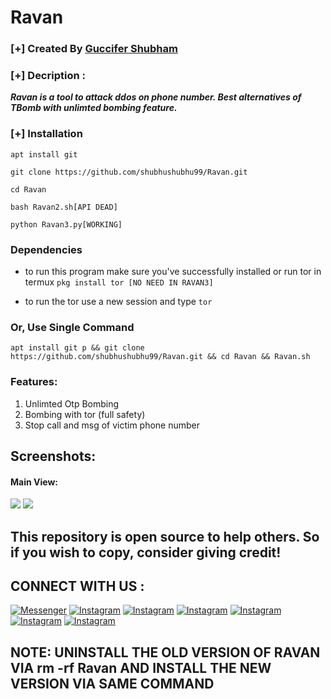 
# Ravan

### [+] Created By <a href="https://github.com/shubhushubhu99">Guccifer Shubham</a>

### [+] Decription :
***Ravan is a tool to attack ddos on phone number. Best alternatives of TBomb with unlimted bombing feature.***

### [+] Installation

```apt install git ```

```git clone https://github.com/shubhushubhu99/Ravan.git```

```cd Ravan```

```bash Ravan2.sh[API DEAD]```

```python Ravan3.py[WORKING]```

### Dependencies

* to run this program make sure you've successfully installed or run tor in termux 
```pkg install tor [NO NEED IN RAVAN3]```

* to run the tor use a new session and type 
``` tor ```

### Or, Use Single Command
```
apt install git p && git clone https://github.com/shubhushubhu99/Ravan.git && cd Ravan && Ravan.sh 
```

### Features:
1. Unlimted Otp Bombing
2. Bombing with tor (full safety)
3. Stop call and msg of victim phone number

## Screenshots:

#### Main View:

<img src="Ravan.jpg.jpg">
<img src="Screenshot_20220724-082140.png">


## This repository is open source to help others. So if you wish to copy, consider giving credit!
 

## CONNECT WITH US :

[![Messenger](https://img.shields.io/badge/Chat-Messenger-blue?style=for-the-badge&logo=messenger)](https://www.messenger.com/t/100029217502143)
[![Instagram](https://img.shields.io/badge/INSTAGRAM-FOLLOW-red?style=for-the-badge&logo=instagram)](https://www.instagram.com/shubhushubhu99/)
[![Instagram](https://img.shields.io/badge/WEBSITE-VISIT-yellow?style=for-the-badge&logo=blogger)](www.darksquad.online)
[![Instagram](https://img.shields.io/badge/LINKEDIN-CONNECT-red?style=for-the-badge&logo=linkedin)](https://www.linkedin.com/in/shubhushubhu99/)
[![Instagram](https://img.shields.io/badge/FACEBOOK-LIKE-red?style=for-the-badge&logo=facebook)](https://www.facebook.com/darksquads)
[![Instagram](https://img.shields.io/badge/TELEGRAM-CHANNEL-red?style=for-the-badge&logo=telegram)](https://t.me/darksquadbyshub1hacker)
[![Instagram](https://img.shields.io/badge/WHATSAPP-JOINGROUP-red?style=for-the-badge&logo=whatsapp)](https://chat.whatsapp.com/Lg4LzNPVDms4jiygADSLbZ)

## NOTE: UNINSTALL THE OLD VERSION OF RAVAN VIA rm -rf Ravan AND INSTALL THE NEW VERSION VIA SAME COMMAND
